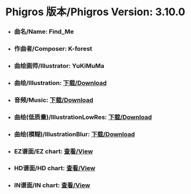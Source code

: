 
# Phigros 版本/Phigros Version:  3.10.0

- ### __曲名/Name:  Find_Me__

- ### __作曲者/Composer:  K-forest__

- ### __曲绘画师/Illustrator:  YuKiMuMa__

- ### __曲绘/Illustration:  [下载/Download](https://github.com/Po6647A/PAR/releases/download/3.10.0/1126.png)__

- ### __音频/Music:  [下载/Download](https://github.com/Po6647A/PAR/releases/download/3.10.0/1819.ogg)__

- ### __曲绘(低质量)/IllustrationLowRes:  [下载/Download](https://github.com/Po6647A/PAR/releases/download/3.10.0/1618.png)__

- ### __曲绘(模糊)/IllustrationBlur:  [下载/Download](https://github.com/Po6647A/PAR/releases/download/3.10.0/1372.png)__


- ### __EZ谱面/EZ chart:  [查看/View](./EZ.json/index.html)__

- ### __HD谱面/HD chart:  [查看/View](./HD.json/index.html)__

- ### __IN谱面/IN chart:  [查看/View](./IN.json/index.html)__
